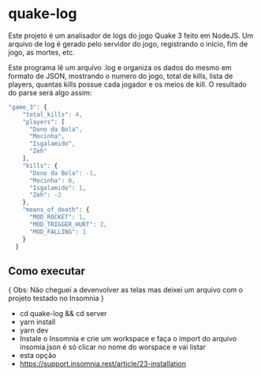 # quake-log

Este projeto é um analisador de logs do jogo Quake 3 feito em NodeJS. Um arquivo de log é gerado pelo servidor do jogo, registrando o inicio, fim de jogo, as mortes, etc.

Este programa lê um arquivo .log e organiza os dados do mesmo em formato de JSON, mostrando o numero do jogo, total de kills, lista de players, quantas kills possue cada jogador e os meios de kill. O resultado do parse será algo assim:

```javascript
"game_3": {
    "total_kills": 4,
    "players": [
      "Dono da Bola",
      "Mocinha",
      "Isgalamido",
      "Zeh"
    ],
    "kills": {
      "Dono da Bola": -1,
      "Mocinha": 0,
      "Isgalamido": 1,
      "Zeh": -2
    },
    "means_of_death": {
      "MOD_ROCKET": 1,
      "MOD_TRIGGER_HURT": 2,
      "MOD_FALLING": 1
    }
  }
```

## Como executar
{ Obs: Não cheguei a devenvolver as telas mas deixei um arquivo com o projeto testado no Insomnia }
- cd quake-log && cd server
- yarn install
- yarn dev
- Instale o Insomnia e crie um workspace e faça o import do arquivo insomia.json é só clicar no nome do worspace e vai listar
- esta opção
- https://support.insomnia.rest/article/23-installation
